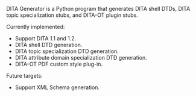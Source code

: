 DITA Generator is a Python program that generates DITA shell DTDs, DITA topic specialization stubs, and DITA-OT plugin stubs. 

Currently implemented:

*   Support DITA 1.1 and 1.2.
*   DITA shell DTD generation.
*   DITA topic specialization DTD generation.
*   DITA attribute domain specialization DTD generation.
*   DITA-OT PDF custom style plug-in. 

Future targets:

*   Support XML Schema generation. 